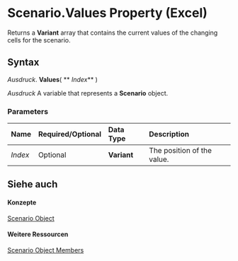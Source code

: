 
# Scenario.Values Property (Excel)

Returns a  **Variant** array that contains the current values of the changing cells for the scenario.


## Syntax

 _Ausdruck_. **Values**( ** _Index_** )

 _Ausdruck_ A variable that represents a **Scenario** object.


### Parameters



|**Name**|**Required/Optional**|**Data Type**|**Description**|
|:-----|:-----|:-----|:-----|
| _Index_|Optional|**Variant**|The position of the value.|

## Siehe auch


#### Konzepte


[Scenario Object](edd1c4f4-12b1-0d9f-f4aa-dd66278ba891.md)
#### Weitere Ressourcen


[Scenario Object Members](http://msdn.microsoft.com/library/fd862abd-99a5-c18d-8ad2-462a49a50b6c%28Office.15%29.aspx)